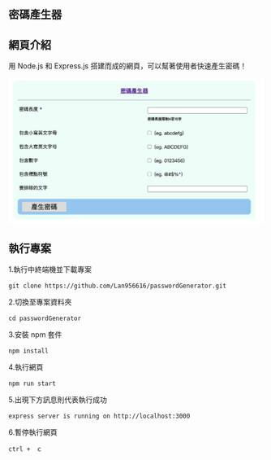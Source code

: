 ## 密碼產生器

## 網頁介紹

用 Node.js 和 Express.js 搭建而成的網頁，可以幫著使用者快速產生密碼！

![image](https://github.com/Lan956616/passwordGenerator/blob/main/%E6%88%AA%E5%9C%96%202024-04-22%20%E4%B8%8B%E5%8D%884.28.21.png)

## 執行專案

1.執行中終端機並下載專案

```
git clone https://github.com/Lan956616/passwordGenerator.git
```

2.切換至專案資料夾

```
cd passwordGenerator
```

3.安裝 npm 套件

```ˋ
npm install
```

4.執行網頁

```
npm run start
```

5.出現下方訊息則代表執行成功

```
express server is running on http://localhost:3000
```

6.暫停執行網頁

```
ctrl +　ｃ
```
